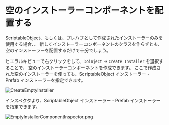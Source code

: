 # 空のインストーラーコンポーネントを配置する

ScriptableObject、もしくは、プレハブとして作成されたインストーラーのみを使用する場合、、
新しくインストーラーコンポーネントのクラスを作らずとも、空のインストーラーを配置するだけで十分でしょう。

ヒエラルキビューで右クリックをして、```Doinject``` -> ```Create Installer``` を選択することで、
空のインストーラーコンポーネントを作成できます。
ここで作成された空のインストーラーを使っても、ScriptableObject インストーラー・Prefab インストーラーを指定できます。

![CreateEmptyInstaller](CreateEmptyInstaller.png)

インスペクタより、ScriptableObject インストーラー・Prefab インストーラーを指定できます。

![EmptyInstallerComponentInspector.png](EmptyInstallerComponentInspector.png)

